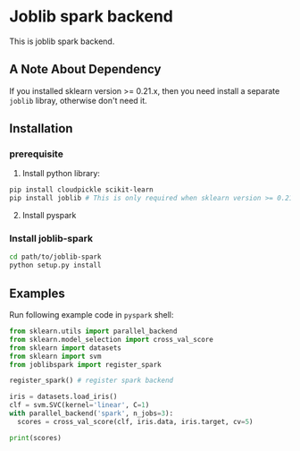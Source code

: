 # Joblib spark backend

This is joblib spark backend.

## A Note About Dependency

If you installed sklearn version >= 0.21.x, then you need install a separate `joblib` libray, otherwise don't need it.

## Installation

### prerequisite

1. Install python library:
```bash
pip install cloudpickle scikit-learn
pip install joblib # This is only required when sklearn version >= 0.21.x
```

2. Install pyspark

### Install joblib-spark
```bash
cd path/to/joblib-spark
python setup.py install
```

## Examples

Run following example code in `pyspark` shell:

```python
from sklearn.utils import parallel_backend
from sklearn.model_selection import cross_val_score
from sklearn import datasets
from sklearn import svm
from joblibspark import register_spark

register_spark() # register spark backend

iris = datasets.load_iris()
clf = svm.SVC(kernel='linear', C=1)
with parallel_backend('spark', n_jobs=3):
  scores = cross_val_score(clf, iris.data, iris.target, cv=5)

print(scores)
```
